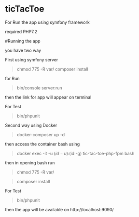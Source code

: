 # ticTacToe

For Run the app using symfony framework

required PHP7.2


#Running the app

you have two way

First using symfony server

> chmod 775 -R var/
> composer install

for Run
> bin/console server:run

then the link for app will appear on terminal

For Test
> bin/phpunit 



Second way using Docker
 
> docker-composer up -d

then access the container bash using 

>docker exec -it -u $(id -u):$(id -g) tic-tac-toe-php-fpm bash

then in opening bash run
> chmod 775 -R var/

> composer install

For Test
> bin/phpunit 

then the app will be available on http://localhost:9090/
